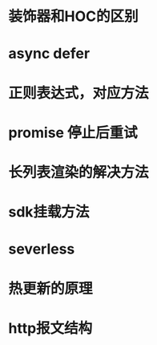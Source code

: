 # 装饰器和HOC的区别

# async defer

# 正则表达式，对应方法

# promise 停止后重试

# 长列表渲染的解决方法

# sdk挂载方法

# severless

# 热更新的原理

# http报文结构
